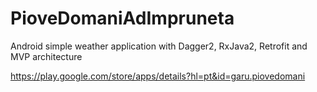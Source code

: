 # PioveDomaniAdImpruneta
Android simple weather application with Dagger2, RxJava2, Retrofit and MVP architecture

https://play.google.com/store/apps/details?hl=pt&id=garu.piovedomani
